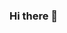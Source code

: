 ### Hi there 👋

<!--
**Yoriichi47/Yoriichi47** is a ✨ _special_ ✨ repository because its `README.md` (this file) appears on your GitHub profile.

Here are some ideas to get you started:

- 🔭 I’m currently working on ... becoming a Full stack developer and Game developer 
- 🌱 I’m currently learning ... JavaScript, Databases and JS Frameworks
- 👯 I’m looking to collaborate on ... Fullstack, Backend and Frontend projects 
- 🤔 I’m looking for help with ... Tips I can improve my learning with.
- 💬 Ask me about ... PC hardware 
- 📫 How to reach me: ... insta - saravj_4 
- 😄 Pronouns: ... he/him
- ⚡ Fun fact: ... I love Anime
-->
